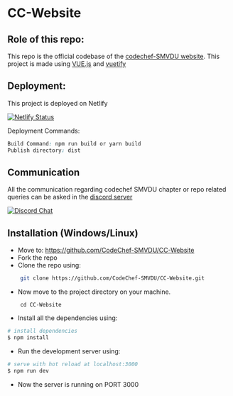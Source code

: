 # CC-Website

## Role of this repo:
This repo is the official codebase of the [codechef-SMVDU website](https://codechef-smvdu.netlify.app/). This project is made using [VUE.js](https://vuejs.org/) and [vuetify](https://vuetifyjs.com/en/)

## Deployment:
This project is deployed on Netlify 

[![Netlify Status](https://api.netlify.com/api/v1/badges/547b7b35-f52f-41a2-8a70-ec3351a57976/deploy-status)](https://app.netlify.com/sites/codechef-smvdu/deploys)

Deployment Commands:
```css
Build Command: npm run build or yarn build
Publish directory: dist
```

## Communication
All the communication regarding codechef SMVDU chapter or repo related queries can be asked in the [discord server](https://discord.com/invite/YRHQbpsFUm)

[![Discord Chat](https://img.shields.io/discord/591914197219016707.svg?label=&logo=discord&logoColor=ffffff&color=7389D8&labelColor=6A7EC2)](https://discord.com/invite/YRHQbpsFUm)  
## Installation (Windows/Linux)
- Move to: https://github.com/CodeChef-SMVDU/CC-Website
- Fork the repo 
- Clone the repo using: 
```sh
    git clone https://github.com/CodeChef-SMVDU/CC-Website.git
```
- Now move to the project directory on your machine.
```
    cd CC-Website
```
- Install all the dependencies using:
```sh
# install dependencies
$ npm install
```
- Run the development server using:
```sh
# serve with hot reload at localhost:3000
$ npm run dev
```
- Now the server is running on PORT 3000
